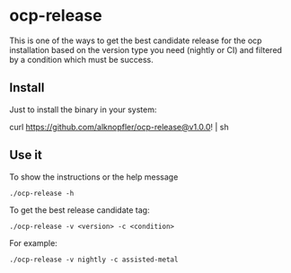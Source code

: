 # ocp-release

This is one of the ways to get the best candidate release for the ocp installation based on the version type you need (nightly or CI) and filtered by a condition which must be success.

## Install 

Just to install the binary in your system:

curl https://github.com/alknopfler/ocp-release@v1.0.0! | sh

## Use it

To show the instructions or the help message 
```commandline
./ocp-release -h
```

To get the best release candidate tag:
```commandline
./ocp-release -v <version> -c <condition>
```

For example:
```commandline
./ocp-release -v nightly -c assisted-metal
```



